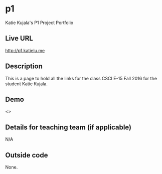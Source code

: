 # p1
Katie Kujala's P1 Project Portfolio
## Live URL
<http://p1.katielu.me>

## Description
This is a page to hold all the links for the class CSCI E-15 Fall 2016 for the student Katie Kujala.

## Demo
<>

## Details for teaching team (if applicable)
N/A

## Outside code
None.